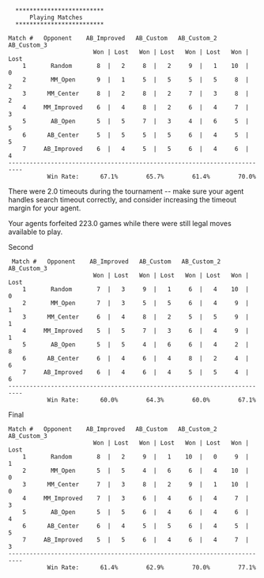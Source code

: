       *************************                         
          Playing Matches                              
      *************************                         

```
Match #   Opponent    AB_Improved   AB_Custom   AB_Custom_2  AB_Custom_3 
                        Won | Lost   Won | Lost   Won | Lost   Won | Lost 
    1       Random       8  |   2     8  |   2     9  |   1    10  |   0  
    2       MM_Open      9  |   1     5  |   5     5  |   5     8  |   2  
    3      MM_Center     8  |   2     8  |   2     7  |   3     8  |   2  
    4     MM_Improved    6  |   4     8  |   2     6  |   4     7  |   3  
    5       AB_Open      5  |   5     7  |   3     4  |   6     5  |   5  
    6      AB_Center     5  |   5     5  |   5     6  |   4     5  |   5  
    7     AB_Improved    6  |   4     5  |   5     6  |   4     6  |   4  
--------------------------------------------------------------------------
           Win Rate:      67.1%        65.7%        61.4%        70.0%    
```

There were 2.0 timeouts during the tournament -- make sure your agent handles search timeout correctly, and consider increasing the timeout margin for your agent.


Your agents forfeited 223.0 games while there were still legal moves available to play.


Second
```
 Match #   Opponent    AB_Improved   AB_Custom   AB_Custom_2  AB_Custom_3 
                        Won | Lost   Won | Lost   Won | Lost   Won | Lost 
    1       Random       7  |   3     9  |   1     6  |   4    10  |   0  
    2       MM_Open      7  |   3     5  |   5     6  |   4     9  |   1  
    3      MM_Center     6  |   4     8  |   2     5  |   5     9  |   1  
    4     MM_Improved    5  |   5     7  |   3     6  |   4     9  |   1  
    5       AB_Open      5  |   5     4  |   6     6  |   4     2  |   8  
    6      AB_Center     6  |   4     6  |   4     8  |   2     4  |   6  
    7     AB_Improved    6  |   4     6  |   4     5  |   5     4  |   6  
--------------------------------------------------------------------------
           Win Rate:      60.0%        64.3%        60.0%        67.1%    
```


Final

```
Match #   Opponent    AB_Improved   AB_Custom   AB_Custom_2  AB_Custom_3 
                        Won | Lost   Won | Lost   Won | Lost   Won | Lost 
    1       Random       8  |   2     9  |   1    10  |   0     9  |   1  
    2       MM_Open      5  |   5     4  |   6     6  |   4    10  |   0  
    3      MM_Center     7  |   3     8  |   2     9  |   1    10  |   0  
    4     MM_Improved    7  |   3     6  |   4     6  |   4     7  |   3  
    5       AB_Open      5  |   5     6  |   4     6  |   4     6  |   4  
    6      AB_Center     6  |   4     5  |   5     6  |   4     5  |   5  
    7     AB_Improved    5  |   5     6  |   4     6  |   4     7  |   3  
--------------------------------------------------------------------------
           Win Rate:      61.4%        62.9%        70.0%        77.1%  
 ```
